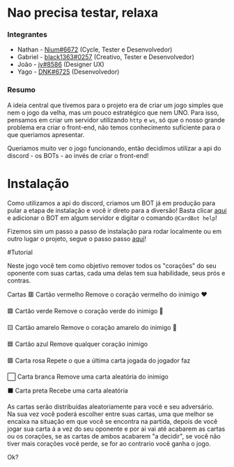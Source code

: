 # Nao precisa testar, relaxa

### Integrantes
- Nathan - [Nium#6672](https://github.com/NiumXp) (Cycle, Tester e Desenvolvedor)
- Gabriel - [black1363#0257]() (Creativo, Tester e Desenvolvedor)
- João - [jv#8586](https://www.instagram.com/jvartesgraficas/) (Designer UX)
- Yago - [DNK#6725](https://github.com/yagomichalak) (Desenvolvedor)

### Resumo
A ideia central que tivemos para o projeto era de criar um jogo simples que nem o jogo da velha, mas um pouco estratégico que nem UNO. Para isso, pensamos em criar um servidor utilizando `http` e `ws`, só que o nosso grande problema era criar o front-end, não temos conhecimento suficiente para o que queriamos apresentar.

Queriamos muito ver o jogo funcionando, então decidimos utilizar a api do discord - os BOTs - ao invés de criar o front-end!

# Instalação
Como utilizamos a api do discord, criamos um BOT já em produção para pular a etapa de instalação e você ir direto para a diversão! Basta clicar [aqui](https://discord.com/api/oauth2/authorize?client_id=806297071690579968&permissions=8&scope=bot) e adicionar o BOT em algum servidor e digitar o comando `@CardBot help`!

Fizemos sim um passo a passo de instalação para rodar localmente ou em outro lugar o projeto, segue o passo passo [aqui](github/instalation.md)!

#Tutorial

Neste jogo você tem como objetivo remover todos os "corações" do seu oponente com suas cartas, cada uma delas tem sua habilidade, seus prós e contras. 

Cartas
🟥 Cartão vermelho
Remove o coração vermelho do inimigo ❤️

🟩 Cartão verde
Remove o coração verde do inimigo 💚

🟨 Cartão amarelo
Remove o coração amarelo do inimigo 💛

🟦 Cartão azul
Remove qualquer coração inimigo

🟪 Carta rosa
Repete o que a última carta jogada do jogador faz

⬜ Carta branca
Remove uma carta aleatória do inimigo

⬛ Carta preta
Recebe uma carta aleatória

As cartas serão distribuídas aleatoriamente para você e seu adversário.  
Na sua vez você poderá escolher entre suas cartas, uma que melhor se encaixa na situação em que você se encontra na partida, depois de você jogar sua carta á a vez do seu oponente e por ai vai até acabarem as cartas ou os corações, se as cartas de ambos acabarem "a decidir", se você não tiver mais corações você perde, se for ao contrario você ganha o jogo.

Ok?
 
